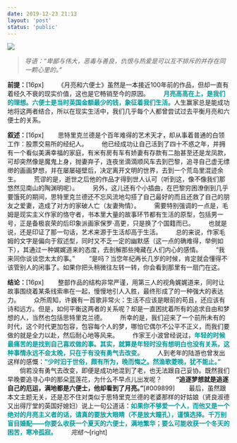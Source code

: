 ```yaml
---
date: 2019-12-23 21:13
layout: 'post'
status: 'public'
---
```

![](https://pixabay.com/zh/photos/good-night-full-moon-moonlight-2904747/)

> *导语：“卑鄙与伟大，恶毒与善良，仇恨与热爱是可以互不排斥的并存在同一颗心里的。”*

**前提：**[16px]
&emsp;&emsp;《月亮和六便士》虽然是一本接近100年前的作品，但却一直有着经久不衰的现实价值，这也是它畅销至今的原因。
&emsp;&emsp;<span style="color:#009899;">**月亮高高在上，是我们的理想。六便士是当时英国金额最少的钱，象征着我们生活。**</span>人生赢家总是能成功地将这两者结合，所以在现实生活中，我们几乎每个人都曾尝试过去平衡月亮和六便士的关系。

**叙述：**[16px]
&emsp;&emsp;思特里克兰德是个百年难得的艺术天才，却从事着普通的白领工作：股票交易所的经纪人。
&emsp;&emsp;他已经成功让自己活到了四十不惑之年，并拥有一个看似美满幸福的家庭，有米有房有车有娇妻有存款有二胎甚至还是龙凤款，可却突然像是魔鬼上身，抛妻弃子，连夜坐滴滴顺风车去到巴黎，追寻自己虚无缥缈的画画梦想，并在屡屡碰壁后，决定离开文明的世界，去到一个荒岛里混迹余生。
&emsp;&emsp;荒谬的是，逝世之后他的作品才得到世人认可（听到这，像不像我们那悠然见南山的陶渊明呢）。
&emsp;&emsp;另外，这儿还有个小插曲，在巴黎穷困潦倒到几乎要饿死的期间，思特里克兰德还不忘风流地勾搭了自己最好的而且还救了自己的朋友之爱妻，造成了对方的家破人亡（友妻殉情）。
&emsp;&emsp;需要特别强调的一点是，毛姆是现实主义作家的恪守者，书本里大量的故事环节都有生活的原型，包括男一号，正是备极哀荣的后印象派画家保罗·高更，只是换了个国籍而已。
&emsp;&emsp;也就是说，还是印证了那一句话，艺术来源于生活却高于生活。
&emsp;&emsp;总的来说，作家毛姆的文字是偏向于叙述型，同时又不乏一定的幽默感（这一点的确难得，举例如下），其通过一种娓娓道来的态度，去剖解那些掩藏在人们内心的感情。
&emsp;&emsp;“我来同你谈谈您太太的事。”
&emsp;&emsp;“是吗？当您年纪再长几岁的时候，肯定就会懂得不该管别人的闲事了。如果你把头稍微往左转一转，你会看到那里有一扇门在这。

**结论：**[16px]
&emsp;&emsp;整部作品的结构非常严谨，用第三人的视角娓娓道来，同时让故事围绕着某条线索串在一起，慢慢地引人入胜，最终形成了的一种强大的表达力。
&emsp;&emsp;众所周知，许巍有一首歌非常火：生活不应该是眼前的苟且，还应该有诗和远方。但是，如何平衡这两者的关系呢？却是一直困扰着所有的追求自由和梦想的人，当然也包括思特里克兰德。
&emsp;&emsp;所幸的是，我们迎来了一个前所未有的时代，这个时代更加包容，包容每个人的梦，哪怕它偶尔不公平不正义，而我们要做的就是全力以赴，然后耐心地等风来。
&emsp;&emsp;作家王小波曾经说过，<span style="color:#009899;">**年轻的时候最痛苦的是找到自己喜欢做的事。其实，就算是年轻时没有想明白也没有关系，这种事情永远不会太晚，只在于有没有勇气去改变。**</span>
&emsp;&emsp;人到老年的陆游也曾发出这样的感慨：<span style="color:#009899;">**”少时汩于世俗，颇有所为，晚而悔之。然渔歌菱晚，犹不能止。”**</span>
&emsp;&emsp;倘若没有勇气去改变，即便是成功地混到了老，也无法跟自己妥协。既然我们早晚要追寻心中的那朵蓝莲花，为什么不早点儿出发呢？
&emsp;&emsp;**“追逐梦想就是追逐自己的厄运，满地都是六便士，他却看到了月亮。”**[#009899]
&emsp;&emsp;最后，虽然跟本文主题无关，还是忍不住对类似于思特里克兰德的老婆那样的好姑娘（贤良淑德又出得厅堂的英国好媳妇）说上一句公道话：<span style="color:#009899;">**如果你不够爱一个人，而他又是一个绝对的月亮主义者的话，请真的要放大眼睛（不是放大瞳孔），谨慎选择。千万别盲目婚配——你要么收获一个夏天的六便士，满地繁华；要么可能收获一个冬天的困苦，寒冷孤寂。**</span>
&emsp;&emsp;*完结～*[right]